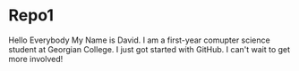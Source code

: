 Repo1
=====
Hello Everybody
My Name is David. I am a first-year comupter science student at Georgian College. I just got started with GitHub. I can't wait to get more involved!
